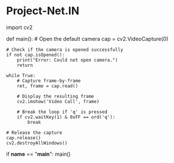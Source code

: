 # Project-Net.IN
import cv2

def main():
    # Open the default camera
    cap = cv2.VideoCapture(0)

    # Check if the camera is opened successfully
    if not cap.isOpened():
        print("Error: Could not open camera.")
        return

    while True:
        # Capture frame-by-frame
        ret, frame = cap.read()

        # Display the resulting frame
        cv2.imshow('Video Call', frame)

        # Break the loop if 'q' is pressed
        if cv2.waitKey(1) & 0xFF == ord('q'):
            break

    # Release the capture
    cap.release()
    cv2.destroyAllWindows()

if __name__ == "__main__":
    main()
